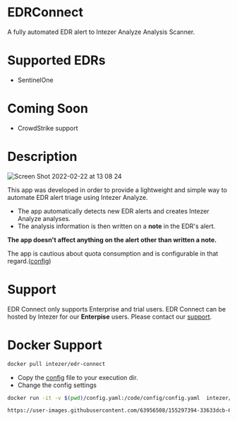 # EDRConnect
A fully automated EDR alert to Intezer Analyze Analysis Scanner.

# Supported EDRs
* SentinelOne

# Coming Soon
* CrowdStrike support

# Description
![Screen Shot 2022-02-22 at 13 08 24](https://user-images.githubusercontent.com/63956508/155120445-ce29c53e-1353-4426-9871-c1e9ce418759.png)


This app was developed in order to provide a lightweight and simple way to automate EDR alert triage using Intezer Analyze.
* The app automatically detects new EDR alerts and creates Intezer Analyze analyses.
* The analysis information is then written on a **note** in the EDR's alert.

**The app doesn't affect anything on the alert other than written a note.**

The app is cautious about quota consumption and is configurable in that regard.([config](config.yaml#L38))

# Support
EDR Connect only supports Enterprise and trial users.
EDR Connect can be hosted by Intezer for our **Enterpise** users.
Please contact our [support](support@intezer.com). 

# Docker Support
```bash
docker pull intezer/edr-connect
```
* Copy the [config](config.yaml) file to your execution dir.
* Change the config settings 

```bash
docker run -it -v $(pwd)/config.yaml:/code/config/config.yaml  intezer/edr-connect 

https://user-images.githubusercontent.com/63956508/155297394-33633dcb-6d4f-4467-973c-46e420b3a64c.mov


```


